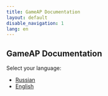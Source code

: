 ```yaml
---
title: GameAP Documentation
layout: default
disable_navigation: 1
lang: en
---
```


## GameAP Documentation

Select your language:

* [Russian](/ru)
* [English](/en)